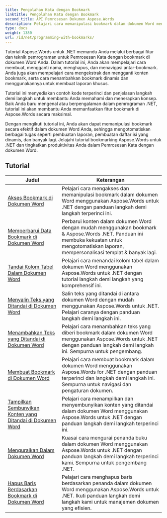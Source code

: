 ```yaml
---
title: Pengolahan Kata dengan Bookmark
linktitle: Pengolahan Kata dengan Bookmark
second_title: API Pemrosesan Dokumen Aspose.Words
description: Pelajari cara memanipulasi bookmark dalam dokumen Word menggunakan Aspose.Words untuk .NET. Tutorial memandu Anda melalui langkah-langkah untuk membuat, mengakses, dan mengedit bookmark dalam dokumen Word.
type: docs
weight: 1380
url: /id/net/programming-with-bookmarks/
---
```


Tutorial Aspose.Words untuk .NET memandu Anda melalui berbagai fitur dan teknik pemrograman untuk Pemrosesan Kata dengan bookmark di dokumen Word Anda. Dalam tutorial ini, Anda akan mempelajari cara membuat, mengganti nama, menghapus, dan menavigasi antar-bookmark. Anda juga akan mempelajari cara mengekstrak dan mengganti konten bookmark, serta cara menambahkan bookmark dinamis dan menggunakannya untuk membuat laporan khusus.

Tutorial ini menyediakan contoh kode terperinci dan penjelasan langkah demi langkah untuk membantu Anda memahami dan menerapkan konsep. Baik Anda baru mengenal atau berpengalaman dalam pemrograman .NET, tutorial ini akan membantu Anda memanfaatkan fitur bookmark di Aspose.Words secara maksimal.

Dengan mengikuti tutorial ini, Anda akan dapat memanipulasi bookmark secara efektif dalam dokumen Word Anda, sehingga mengotomatiskan berbagai tugas seperti pembuatan laporan, pembuatan daftar isi yang dinamis, dan banyak lagi. Jelajahi tutorial bookmarking Aspose.Words untuk .NET dan tingkatkan produktivitas Anda dalam Pemrosesan Kata dengan dokumen Word.

 ## Tutorial
| Judul | Keterangan |
| --- | --- |
| [Akses Bookmark di Dokumen Word](./access-bookmarks/) | Pelajari cara mengakses dan memanipulasi bookmark dalam dokumen Word menggunakan Aspose.Words untuk .NET dengan panduan langkah demi langkah terperinci ini. |
| [Memperbarui Data Bookmark di Dokumen Word](./update-bookmark-data/) | Perbarui konten dalam dokumen Word dengan mudah menggunakan bookmark & Aspose.Words .NET. Panduan ini membuka kekuatan untuk mengotomatiskan laporan, mempersonalisasi templat & banyak lagi. |
| [Tandai Kolom Tabel Dalam Dokumen Word](./bookmark-table-columns/) | Pelajari cara menandai kolom tabel dalam dokumen Word menggunakan Aspose.Words untuk .NET dengan tutorial langkah demi langkah yang komprehensif ini. |
| [Menyalin Teks yang Ditandai di Dokumen Word](./copy-bookmarked-text/) | Salin teks yang ditandai di antara dokumen Word dengan mudah menggunakan Aspose.Words untuk .NET. Pelajari caranya dengan panduan langkah demi langkah ini. |
| [Menambahkan Teks yang Ditandai di Dokumen Word](./append-bookmarked-text/) | Pelajari cara menambahkan teks yang diberi bookmark dalam dokumen Word menggunakan Aspose.Words untuk .NET dengan panduan langkah demi langkah ini. Sempurna untuk pengembang. |
| [Membuat Bookmark di Dokumen Word](./create-bookmark/) | Pelajari cara membuat bookmark dalam dokumen Word menggunakan Aspose.Words for .NET dengan panduan terperinci dan langkah demi langkah ini. Sempurna untuk navigasi dan pengaturan dokumen. |
| [Tampilkan Sembunyikan Konten yang Ditandai di Dokumen Word](./show-hide-bookmarked-content/) | Pelajari cara menampilkan dan menyembunyikan konten yang ditandai dalam dokumen Word menggunakan Aspose.Words untuk .NET dengan panduan langkah demi langkah terperinci ini. |
| [Menguraikan Dalam Dokumen Word](./untangle/) | Kuasai cara mengurai penanda buku dalam dokumen Word menggunakan Aspose.Words untuk .NET dengan panduan langkah demi langkah terperinci kami. Sempurna untuk pengembang .NET. |
| [Hapus Baris Berdasarkan Bookmark di Dokumen Word](./delete-row-by-bookmark/) | Pelajari cara menghapus baris berdasarkan penanda dalam dokumen Word menggunakan Aspose.Words untuk .NET. Ikuti panduan langkah demi langkah kami untuk manajemen dokumen yang efisien. |